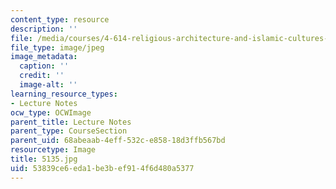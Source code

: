 ```yaml
---
content_type: resource
description: ''
file: /media/courses/4-614-religious-architecture-and-islamic-cultures-fall-2002/53839ce6eda1be3bef914f6d480a5377_5135.jpg
file_type: image/jpeg
image_metadata:
  caption: ''
  credit: ''
  image-alt: ''
learning_resource_types:
- Lecture Notes
ocw_type: OCWImage
parent_title: Lecture Notes
parent_type: CourseSection
parent_uid: 68abeaab-4eff-532c-e858-18d3ffb567bd
resourcetype: Image
title: 5135.jpg
uid: 53839ce6-eda1-be3b-ef91-4f6d480a5377
---
```

